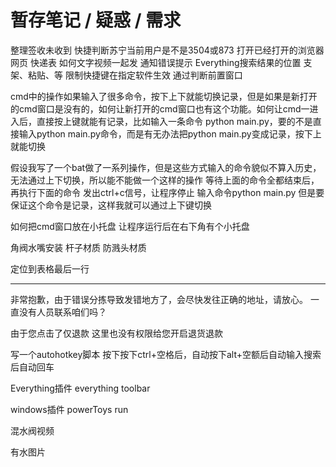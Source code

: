 # 暂存笔记 / 疑惑 / 需求

整理签收未收到
快捷判断苏宁当前用户是不是3504或873
打开已经打开的浏览器网页 快递表
如何文字视频一起发
通知错误提示
Everything搜索结果的位置 支架、粘贴、等
限制快捷键在指定软件生效 通过判断前置窗口

cmd中的操作如果输入了很多命令，按下上下就能切换记录，但是如果是新打开的cmd窗口是没有的，如何让新打开的cmd窗口也有这个功能。如何让cmd一进入后，直接按上键就能有记录，比如输入一条命令 python main.py，要的不是直接输入python main.py命令，而是有无办法把python main.py变成记录，按下上就能切换

假设我写了一个bat做了一系列操作，但是这些方式输入的命令貌似不算入历史，无法通过上下切换，所以能不能做一个这样的操作
等待上面的命令全都结束后，再执行下面的命令
发出ctrl+c信号，让程序停止
输入命令python main.py 但是要保证这个命令是记录，这样我就可以通过上下键切换

如何把cmd窗口放在小托盘
让程序运行后在右下角有个小托盘

角阀水嘴安装
杆子材质
防溅头材质

定位到表格最后一行

-------------

非常抱歉，由于错误分拣导致发错地方了，会尽快发往正确的地址，请放心。
一直没有人员联系咱们吗？

由于您点击了仅退款 这里也没有权限给您开启退货退款 




写一个autohotkey脚本
按下按下ctrl+空格后，自动按下alt+空额后自动输入搜索后自动回车


Everything插件 
everything toolbar

windows插件
powerToys run




混水阀视频

有水图片